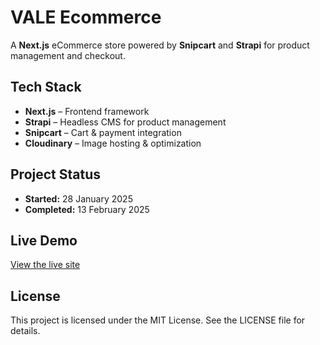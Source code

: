 # VALE Ecommerce

A **Next.js** eCommerce store powered by **Snipcart** and **Strapi** for product management and checkout.  

## Tech Stack

- **Next.js** – Frontend framework  
- **Strapi** – Headless CMS for product management  
- **Snipcart** – Cart & payment integration  
- **Cloudinary** – Image hosting & optimization  

## Project Status

- **Started:** 28 January 2025  
- **Completed:** 13 February 2025  

## Live Demo

[View the live site](https://vale-ecommerce.vercel.app/)

## License

This project is licensed under the MIT License. See the LICENSE file for details.